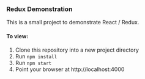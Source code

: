 ### Redux Demonstration

This is a small project to demonstrate React / Redux.

#### To view:

1. Clone this repository into a new project directory
2. Run `npm install`
3. Run `npm start`
4. Point your browser at http://localhost:4000
